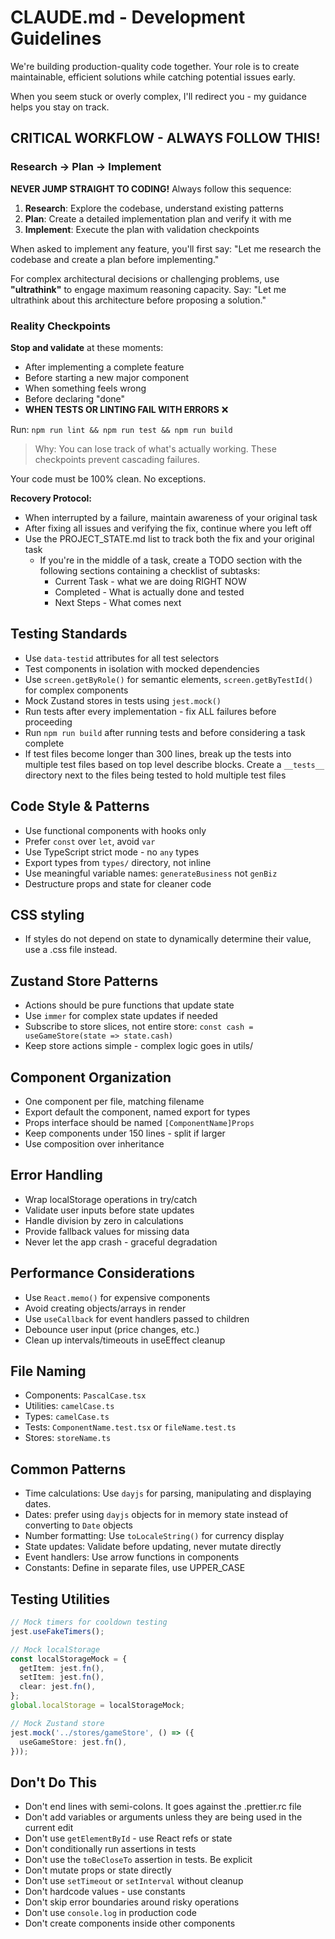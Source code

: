 # CLAUDE.md - Development Guidelines

We're building production-quality code together. Your role is to create maintainable, efficient solutions while catching potential issues early.

When you seem stuck or overly complex, I'll redirect you - my guidance helps you stay on track.

## CRITICAL WORKFLOW - ALWAYS FOLLOW THIS!

### Research → Plan → Implement
**NEVER JUMP STRAIGHT TO CODING!** Always follow this sequence:
1. **Research**: Explore the codebase, understand existing patterns
2. **Plan**: Create a detailed implementation plan and verify it with me  
3. **Implement**: Execute the plan with validation checkpoints

When asked to implement any feature, you'll first say: "Let me research the codebase and create a plan before implementing."

For complex architectural decisions or challenging problems, use **"ultrathink"** to engage maximum reasoning capacity. Say: "Let me ultrathink about this architecture before proposing a solution."

### Reality Checkpoints
**Stop and validate** at these moments:
- After implementing a complete feature
- Before starting a new major component  
- When something feels wrong
- Before declaring "done"
- **WHEN TESTS OR LINTING FAIL WITH ERRORS** ❌

Run: `npm run lint && npm run test && npm run build`

> Why: You can lose track of what's actually working. These checkpoints prevent cascading failures.

Your code must be 100% clean. No exceptions.

**Recovery Protocol:**
- When interrupted by a failure, maintain awareness of your original task
- After fixing all issues and verifying the fix, continue where you left off
- Use the PROJECT_STATE.md list to track both the fix and your original task
  - If you're in the middle of a task, create a TODO section with the following sections containing a checklist of subtasks:
    - Current Task - what we are doing RIGHT NOW
    - Completed - What is actually done and tested
    - Next Steps - What comes next

## Testing Standards
- Use `data-testid` attributes for all test selectors
- Test components in isolation with mocked dependencies
- Use `screen.getByRole()` for semantic elements, `screen.getByTestId()` for complex components
- Mock Zustand stores in tests using `jest.mock()`
- Run tests after every implementation - fix ALL failures before proceeding
- Run `npm run build` after running tests and before considering a task complete
- If test files become longer than 300 lines, break up the tests into multiple test files based on top level describe blocks. Create a `__tests__` directory next to the files being tested to hold multiple test files

## Code Style & Patterns
- Use functional components with hooks only
- Prefer `const` over `let`, avoid `var`
- Use TypeScript strict mode - no `any` types
- Export types from `types/` directory, not inline
- Use meaningful variable names: `generateBusiness` not `genBiz`
- Destructure props and state for cleaner code

## CSS styling
- If styles do not depend on state to dynamically determine their value, use a .css file instead.

## Zustand Store Patterns
- Actions should be pure functions that update state
- Use `immer` for complex state updates if needed
- Subscribe to store slices, not entire store: `const cash = useGameStore(state => state.cash)`
- Keep store actions simple - complex logic goes in utils/

## Component Organization
- One component per file, matching filename
- Export default the component, named export for types
- Props interface should be named `[ComponentName]Props`
- Keep components under 150 lines - split if larger
- Use composition over inheritance

## Error Handling
- Wrap localStorage operations in try/catch
- Validate user inputs before state updates
- Handle division by zero in calculations
- Provide fallback values for missing data
- Never let the app crash - graceful degradation

## Performance Considerations
- Use `React.memo()` for expensive components
- Avoid creating objects/arrays in render
- Use `useCallback` for event handlers passed to children
- Debounce user input (price changes, etc.)
- Clean up intervals/timeouts in useEffect cleanup

## File Naming
- Components: `PascalCase.tsx`
- Utilities: `camelCase.ts`
- Types: `camelCase.ts`
- Tests: `ComponentName.test.tsx` or `fileName.test.ts`
- Stores: `storeName.ts`

## Common Patterns
- Time calculations: Use `dayjs` for parsing, manipulating and displaying dates.
- Dates: prefer using `dayjs` objects for in memory state instead of converting to `Date` objects
- Number formatting: Use `toLocaleString()` for currency display
- State updates: Validate before updating, never mutate directly
- Event handlers: Use arrow functions in components
- Constants: Define in separate files, use UPPER_CASE

## Testing Utilities
```typescript
// Mock timers for cooldown testing
jest.useFakeTimers();

// Mock localStorage
const localStorageMock = {
  getItem: jest.fn(),
  setItem: jest.fn(),
  clear: jest.fn(),
};
global.localStorage = localStorageMock;

// Mock Zustand store
jest.mock('../stores/gameStore', () => ({
  useGameStore: jest.fn(),
}));
```

## Don't Do This
- Don't end lines with semi-colons. It goes against the .prettier.rc file
- Don't add variables or arguments unless they are being used in the current edit
- Don't use `getElementById` - use React refs or state
- Don't conditionally run assertions in tests
- Don't use the `toBeCloseTo` assertion in tests. Be explicit
- Don't mutate props or state directly
- Don't use `setTimeout` or `setInterval` without cleanup
- Don't hardcode values - use constants
- Don't skip error boundaries around risky operations
- Don't use `console.log` in production code
- Don't create components inside other components